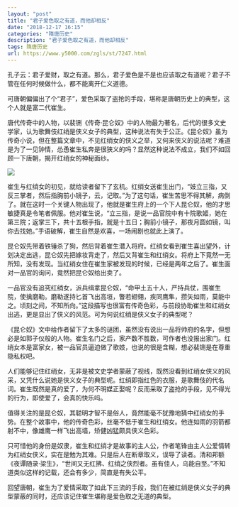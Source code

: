 ```yaml
---
layout: "post"
title: "君子爱色取之有道，而他却相反"
date: "2018-12-17 16:15"
categories: "隋唐历史"
description: "君子爱色取之有道，而他却相反"
tags: 隋唐历史
url: https://www.y5000.com/zgls/st/7247.html
---
```






孔子云：君子爱财，取之有道。那么，君子爱色是不是也应该取之有道呢？君子不管在任何时候做什么，都不能离开仁义道德。

可唐朝偏偏出了个“君子”，爱色采取了盗抢的手段，堪称是唐朝历史上的典型，这个人就是富二代崔生。

唐代传奇中的人物，以裴铏《传奇·昆仑奴》中的人物最为著名，后代的很多文史学家，认为歌舞伎红绡是侠义女子的典型，这种说法有失于公正。《昆仑奴》虽为传奇小说，但在整篇文章中，不见红绡女的侠义之举，又何来侠义的说法呢？难道是为了一见钟情，怂恿崔生私奔是很狭义的吗？显然这种说法不成立，我们不如回顾一下唐朝，揭开红绡女的神秘面纱。

![](https://img.y5000.com/uploads/allimg/161214/150TA361-0.jpg)

崔生与红绡女的初见，就给读者留下了玄机。红绡女送崔生出门，“妓立三指，又反三掌者，然后指胸前小镜子，云，记取。”为了这句话，崔生苦思不得其解，病倒了。就在这时一个关键人物出现了，他就是崔生府上的一个下人昆仑奴，他的才思敏捷真是令笔者佩服。他对崔生说，“立三指，是说一品官院中有十院歌姬，她在第三院；返掌三下，共十五根手指，就是十五日；胸前小镜子，那夜月圆如镜，叫你去找她。”手语破解，崔生自然是欢喜，一场闹剧也就此上演了。

昆仑奴先带着铁锤杀了狗，然后背着崔生潜入将府。红绡女看到崔生喜出望外，计划决定出逃，昆仑奴先把嫁妆背走了，然后又背崔生和红绡女。将府上下竟然一无所知，没有发现。当红绡女住在崔生家被发现的时候，已经是两年之后了。崔生面对一品官的询问，竟然把昆仑奴给出卖了。

一品官没有追究红绡女，派兵缉拿昆仑奴，“命甲土五十人，严持兵仗，围崔生院，使擒磨勒。磨勒遂持匕首飞出高垣，瞥若翅翎，疾同鹰隼，攒矢如雨，莫能中之。顷刻之间，不知所向。”这段描写也很富有传奇色彩，与前段协助崔生和红绡女出逃，更是显出了侠义的风范。可为何说红绡是侠义女子的典型呢？

《昆仑奴》文中给作者留下了太多的谜团，虽然没有说出一品将帅府的名字，但想必是如郭子仪般的人物。崔生名门之后，家产数不胜数，可作者也没报出家门。红绡女本是富家女，被一品官员逼迫做了歌妓，也说的很是含糊，想必裴铏是在尊重隐私权吧。

人们能够记住红绡女，无非是被文史学者蒙蔽了视线，既然没看到红绡女侠义的风采，又凭什么说她是侠义女子的典型呢。红绡即指红色的衣服，是歌舞伎的代名词。崔生既然是真的爱了，为何不明媒正娶呢？反而采取了盗抢的手段，见不得光的行为，即使爱了，会真的快乐吗。

值得关注的是昆仑奴，其聪明才智不是俗人，竟然能毫不犹豫地猜中红绡女的手势。在整个故事中，他的传奇色彩，丝毫不低于崔生和红绡女。他连如雨的羽箭都射不中，像雄鹰一样飞出高墙，矫健凶猛颇具侠义色彩。

只可惜他的身份是奴隶，崔生和红绡才是故事的主人公，作者笔锋由主人公爱情转为红绡女侠义，实在是勉为其难。只是后人在断章取义，误导了读者。清和邦额《夜谭随录·梁生》，“世间又无红拂、红绡之侠烈者。虽有佳人，乌能自至。”不知道类似这样的记载，还会有多少，简直是有失公平。

回望唐朝，崔生为了爱情采取了如此下三流的手段，我们在被红绡是侠义女子的典型蒙蔽的同时，还应该记住崔生堪称是爱色取之无道的典型。
